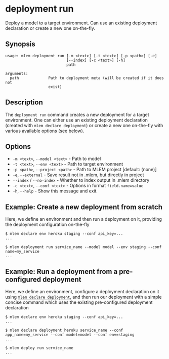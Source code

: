 # deployment run

Deploy a model to a target environment. Can use an existing deployment
declaration or create a new one on-the-fly.

## Synopsis

```usage
usage: mlem deployment run [-m <text>] [-t <text>] [-p <path>] [-e]
                           [--index] [-c <text>] [-h] 
                           path

arguments:
  path             Path to deployment meta (will be created if it does not
                   exist)
```

## Description

The `deployment run` command creates a new deployment for a target environment.
One can either use an existing deployment declaration (created with
`mlem declare deployment`) or create a new one on-the-fly with various available
options (see below).

## Options

- `-m <text>`, `--model <text>` - Path to model
- `-t <text>`, `--env <text>` - Path to target environment
- `-p <path>`, `--project <path>` - Path to MLEM project [default: (none)]
- `-e`, `--external` - Save result not in .mlem, but directly in project
- `--index` / `--no-index` - Whether to index output in .mlem directory
- `-c <text>`, `--conf <text>` - Options in format `field.name=value`
- `-h`, `--help` - Show this message and exit.

## Example: Create a new deployment from scratch

Here, we define an environment and then run a deployment on it, providing the
deployment configuration on-the-fly

```cli
$ mlem declare env heroku staging --conf api_key=...
...

$ mlem deployment run service_name --model model --env staging --conf name=my_service
...
```

## Example: Run a deployment from a pre-configured deployment

Here, we define an environment, configure a deployment declaration on it using
[`mlem declare deployment`](/doc/command-reference/declare), and then run our
deployment with a simple concise command which uses the existing pre-configured
deployment declaration

```cli
$ mlem declare env heroku staging --conf api_key=...
...

$ mlem declare deployment heroku service_name --conf app_name=my_service --conf model=model --conf env=staging
...

$ mlem deploy run service_name
...
```
